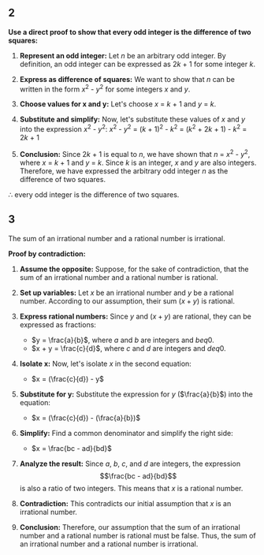 ## 2
**Use a direct proof to show that every odd integer is the difference of two squares:**
1.  **Represent an odd integer:** Let *n* be an arbitrary odd integer. By definition, an odd integer can be expressed as 2*k* + 1 for some integer *k*.

2.  **Express as difference of squares:** We want to show that *n* can be written in the form *x*<sup>2</sup> - *y*<sup>2</sup> for some integers *x* and *y*.

3.  **Choose values for x and y:** Let's choose *x* = *k* + 1 and *y* = *k*.

4.  **Substitute and simplify:** Now, let's substitute these values of *x* and *y* into the expression *x*<sup>2</sup> - *y*<sup>2</sup>:
    *x*<sup>2</sup> - *y*<sup>2</sup> = (*k* + 1)<sup>2</sup> - *k*<sup>2</sup>
    = (*k*<sup>2</sup> + 2*k* + 1) - *k*<sup>2</sup>
    = 2*k* + 1

5.  **Conclusion:** Since 2*k* + 1 is equal to *n*, we have shown that *n* = *x*<sup>2</sup> - *y*<sup>2</sup>, where *x* = *k* + 1 and *y* = *k*. Since *k* is an integer, *x* and *y* are also integers. Therefore, we have expressed the arbitrary odd integer *n* as the difference of two squares.

$\therefore$ every odd integer is the difference of two squares.

## 3
The sum of an irrational number and a rational number is irrational.

**Proof by contradiction:**

1.  **Assume the opposite:** Suppose, for the sake of contradiction, that the sum of an irrational number and a rational number is rational.

2.  **Set up variables:** Let $x$ be an irrational number and $y$ be a rational number. According to our assumption, their sum ($x + y$) is rational.

3.  **Express rational numbers:** Since $y$ and ($x + y$) are rational, they can be expressed as fractions:
    * $y = \frac{a}{b}$, where $a$ and $b$ are integers and $b 
eq 0$.
    * $x + y = \frac{c}{d}$, where $c$ and $d$ are integers and $d 
eq 0$.

4.  **Isolate x:** Now, let's isolate $x$ in the second equation:
    * $x = (\frac{c}{d}) - y$

5.  **Substitute for y:** Substitute the expression for $y$ ($\frac{a}{b}$) into the equation:
    * $x = (\frac{c}{d}) - (\frac{a}{b})$

6.  **Simplify:** Find a common denominator and simplify the right side:
    * $x = \frac{bc - ad}{bd}$

7.  **Analyze the result:** Since $a$, $b$, $c$, and $d$ are integers, the expression $$\frac{bc - ad}{bd}$$ is also a ratio of two integers. This means that $x$ is a rational number.

8.  **Contradiction:** This contradicts our initial assumption that $x$ is an irrational number.

9.  **Conclusion:** Therefore, our assumption that the sum of an irrational number and a rational number is rational must be false. Thus, the sum of an irrational number and a rational number is irrational.
